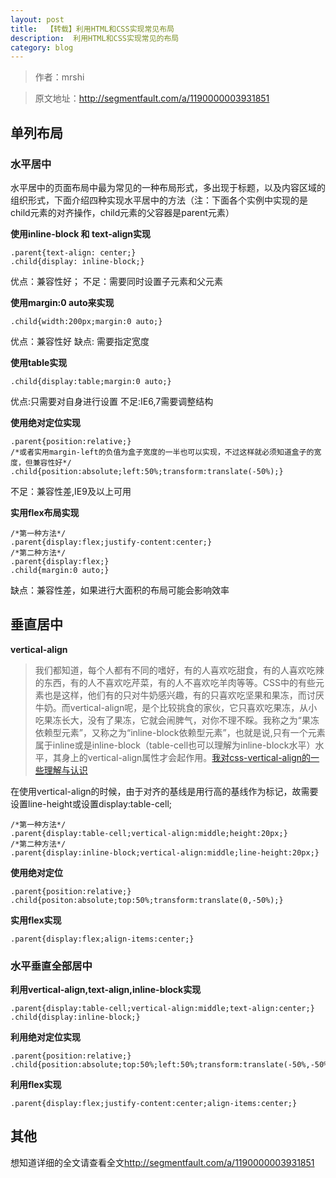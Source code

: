 ```yaml
---
layout: post
title:  【转载】利用HTML和CSS实现常见布局
description:  利用HTML和CSS实现常见的布局
category: blog
---
```


>作者：mrshi

>原文地址：<a href="http://segmentfault.com/a/1190000003931851">http://segmentfault.com/a/1190000003931851</a>

## 单列布局
### 水平居中

水平居中的页面布局中最为常见的一种布局形式，多出现于标题，以及内容区域的组织形式，下面介绍四种实现水平居中的方法（注：下面各个实例中实现的是child元素的对齐操作，child元素的父容器是parent元素）

**使用inline-block 和 text-align实现**

    .parent{text-align: center;}
    .child{display: inline-block;}

优点：兼容性好；
不足：需要同时设置子元素和父元素

**使用margin:0 auto来实现**

    .child{width:200px;margin:0 auto;}

优点：兼容性好
缺点: 需要指定宽度

**使用table实现**

    .child{display:table;margin:0 auto;}

优点:只需要对自身进行设置
不足:IE6,7需要调整结构

**使用绝对定位实现**

    .parent{position:relative;}
    /*或者实用margin-left的负值为盒子宽度的一半也可以实现，不过这样就必须知道盒子的宽度，但兼容性好*/
    .child{position:absolute;left:50%;transform:translate(-50%);}

不足：兼容性差,IE9及以上可用

**实用flex布局实现**

    /*第一种方法*/
    .parent{display:flex;justify-content:center;}
    /*第二种方法*/
    .parent{display:flex;}
    .child{margin:0 auto;}

缺点：兼容性差，如果进行大面积的布局可能会影响效率

## 垂直居中

**vertical-align**

>我们都知道，每个人都有不同的嗜好，有的人喜欢吃甜食，有的人喜欢吃辣的东西，有的人不喜欢吃芹菜，有的人不喜欢吃羊肉等等。CSS中的有些元素也是这样，他们有的只对牛奶感兴趣，有的只喜欢吃坚果和果冻，而讨厌牛奶。而vertical-align呢，是个比较挑食的家伙，它只喜欢吃果冻，从小吃果冻长大，没有了果冻，它就会闹脾气，对你不理不睬。我称之为“果冻依赖型元素”，又称之为“inline-block依赖型元素”，也就是说,只有一个元素属于inline或是inline-block（table-cell也可以理解为inline-block水平）水平，其身上的vertical-align属性才会起作用。<a href="http://www.zhangxinxu.com/wordpress/2010/05/%E6%88%91%E5%AF%B9css-vertical-align%E7%9A%84%E4%B8%80%E4%BA%9B%E7%90%86%E8%A7%A3%E4%B8%8E%E8%AE%A4%E8%AF%86%EF%BC%88%E4%B8%80%EF%BC%89/">我对css-vertical-align的一些理解与认识</a>

在使用vertical-align的时候，由于对齐的基线是用行高的基线作为标记，故需要设置line-height或设置display:table-cell;

    /*第一种方法*/
    .parent{display:table-cell;vertical-align:middle;height:20px;}
    /*第二种方法*/
    .parent{display:inline-block;vertical-align:middle;line-height:20px;}

**使用绝对定位**

    .parent{position:relative;}
    .child{positon:absolute;top:50%;transform:translate(0,-50%);}

**实用flex实现**

    .parent{display:flex;align-items:center;}

### 水平垂直全部居中

**利用vertical-align,text-align,inline-block实现**

    .parent{display:table-cell;vertical-align:middle;text-align:center;}
    .child{display:inline-block;}

**利用绝对定位实现**

    .parent{position:relative;}
    .child{position:absolute;top:50%;left:50%;transform:translate(-50%,-50%);}

**利用flex实现**

    .parent{display:flex;justify-content:center;align-items:center;}

## 其他

想知道详细的全文请查看全文<a href="http://segmentfault.com/a/1190000003931851">http://segmentfault.com/a/1190000003931851</a>